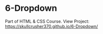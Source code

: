 # 6-Dropdown
Part of HTML &amp; CSS Course.
View Project: https://skullcrusher370.github.io/6-Dropdown/
